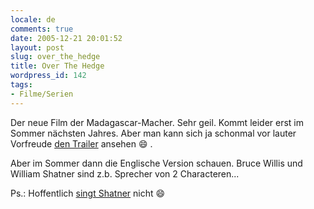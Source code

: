 ```yaml
---
locale: de
comments: true
date: 2005-12-21 20:01:52
layout: post
slug: over_the_hedge
title: Over The Hedge
wordpress_id: 142
tags:
- Filme/Serien
---
```


Der neue Film der Madagascar-Macher. Sehr geil. Kommt leider erst im Sommer
nächsten Jahres. Aber man kann sich ja schonmal vor lauter Vorfreude 
[den Trailer](http://www.overthehedgemovie.com/) ansehen :smile: .

Aber im Sommer dann die Englische Version schauen. Bruce Willis und William
Shatner sind z.b. Sprecher von 2 Characteren...

Ps.: Hoffentlich [singt Shatner](http://www.amazon.de/exec/obidos/ASIN/B0002XK4CO/) nicht :smile: 
